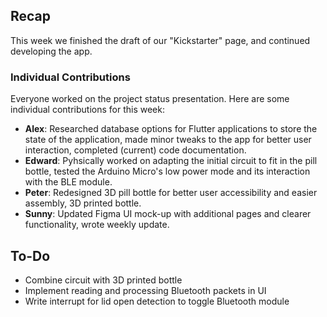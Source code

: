 ## Recap
This week we finished the draft of our "Kickstarter" page, and continued developing the app.

### Individual Contributions
Everyone worked on the project status presentation. Here are some individual contributions for this week:

- **Alex**: Researched database options for Flutter applications to store the state of the application, made minor tweaks to the app for better user interaction, completed (current) code documentation.
- **Edward**: Pyhsically worked on adapting the initial circuit to fit in the pill bottle, tested the Arduino Micro's low power mode and its interaction with the BLE module.
- **Peter**: Redesigned 3D pill bottle for better user accessibility and easier assembly, 3D printed bottle.
- **Sunny**: Updated Figma UI mock-up with additional pages and clearer functionality, wrote weekly update.

## To-Do
- Combine circuit with 3D printed bottle
- Implement reading and processing Bluetooth packets in UI
- Write interrupt for lid open detection to toggle Bluetooth module